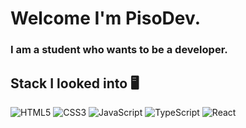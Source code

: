 # Welcome I'm PisoDev.

### I am a student who wants to be a developer.

## Stack I looked into :desktop_computer:

![HTML5](https://img.shields.io/badge/-HTML5-F05032?style=for-the-badge&logo=html5&logoColor=ffffff)
![CSS3](https://img.shields.io/badge/-CSS3-007ACC?style=for-the-badge&logo=css3)
![JavaScript](https://img.shields.io/badge/-JavaScript-F7DF1E?style=for-the-badge&logo=JavaScript&logoColor=ffffff)
![TypeScript](https://img.shields.io/badge/-TypeScript-3178C6?style=for-the-badge&logo=TypeScript&logoColor=ffffff)
![React](https://img.shields.io/badge/-React-61DAFB?style=for-the-badge&logo=React&logoColor=ffffff)

<!--
**PisoDev77/PisoDev77** is a ✨ _special_ ✨ repository because its `README.md` (this file) appears on your GitHub profile.
https://img.shields.io/badge/{배지이름}-{css컬러}?style={스타일}&logo={로고}&logoColor={로고컬러}
Here are some ideas to get you started:

- 🔭 I’m currently working on ...
- 🌱 I’m currently learning ...
- 👯 I’m looking to collaborate on ...
- 🤔 I’m looking for help with ...
- 💬 Ask me about ...
- 📫 How to reach me: ...
- 😄 Pronouns: ...
- ⚡ Fun fact: ...
-->
